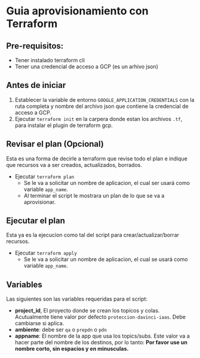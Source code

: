 # Guia aprovisionamiento con Terraform

## Pre-requisitos:
 - Tener instalado terraform cli
 - Tener una credencial de acceso a GCP (es un arhivo json)

## Antes de iniciar

1. Establecer la variable de entorno ```GOOGLE_APPLICATION_CREDENTIALS``` con la ruta completa y nombre del archivo json que contiene la credencial
de acceso a GCP.
2. Ejecutar ```terraform init``` en la carpera donde estan los archivos ```.tf```, para instalar el plugin de terraform gcp.

## Revisar el plan (Opcional)

Esta es una forma de decirle a terraform que revise todo el plan e indique que recursos
va a ser creados, actualizados, borrados.

- Ejecutar ```terraform plan``` 
   - Se le va a solicitar un nombre de aplicacion, el cual ser usar&aacute; como variable ```app_name```.
   - Al terminar el script le mostrara un plan de lo que se va a aprovisionar.   
   
## Ejecutar el plan

Esta ya es la ejecucion como tal del script para crear/actualizar/borrar recursos.

- Ejecutar ```terraform apply```
   - Se le va a solicitar un nombre de aplicacion, el cual se usar&aacute; como variable ```app_name```.

## Variables

Las siguientes son las variables requeridas para el script:

- **project_id**, El proyecto donde se crean los topicos y colas. Acutualmente tiene valor por defecto `proteccion-davinci-iaas`. Debe cambiarse si aplica.
- **ambiente**: debe ser `qa` o `prepdn` o `pdn`
- **appname**: El nombre de la app que usa los topics/subs. Este valor va a hacer parte del nombre de los destinos,
por lo tanto: **Por favor use un nombre corto, sin espacios y en minusculas.**